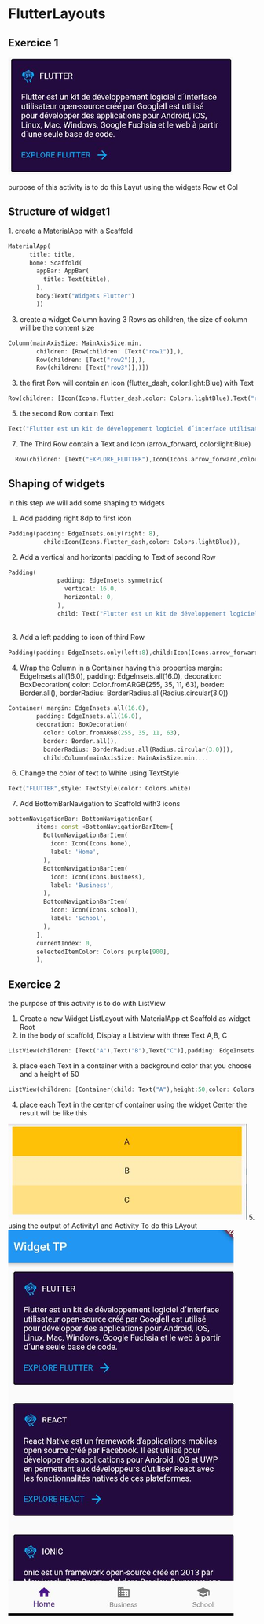 # FlutterLayouts
## Exercice 1     
<img src="https://github.com/mouniraz/FlutterLayouts/blob/main/layouts1.JPG"/>  
<p>purpose of this activity is to do this Layut using the widgets Row et Col </p> 
<h2>Structure of widget1</h2>
1. create a MaterialApp with a Scaffold 

```dart
MaterialApp(
      title: title,
      home: Scaffold(
        appBar: AppBar(
          title: Text(title),
        ),
        body:Text("Widgets Flutter")
        ))
```
3.  create a widget Column having 3 Rows as children, the size of column will be the content size
```dart
Column(mainAxisSize: MainAxisSize.min,
        children: [Row(children: [Text("row1")],),
        Row(children: [Text("row2")],),
        Row(children: [Text("row3")],)])
```
3. the first Row will contain an icon (flutter_dash, color:light:Blue) with Text
```dart
Row(children: [Icon(Icons.flutter_dash,color: Colors.lightBlue),Text("row1")],)
```
5. the second Row contain Text 
```dart
Text("Flutter est un kit de développement logiciel d´interface utilisateur open-source créé par GoogleIl est utilisé pour développer des applications pour Android, iOS, Linux, Mac, Windows, Google Fuchsia et le web à partir d´une seule base de code.")
```
7. The Third Row contain a Text and Icon (arrow_forward, color:light:Blue)
```dart
  Row(children: [Text("EXPLORE_FLUTTER"),Icon(Icons.arrow_forward,color:Colors.lightBlue)],)
```
## Shaping of widgets
in this step we will add some shaping to widgets
1. Add padding right 8dp to first icon 
```dart
Padding(padding: EdgeInsets.only(right: 8),
          child:Icon(Icons.flutter_dash,color: Colors.lightBlue)),
```
2. Add a vertical and horizontal padding to Text of second Row
```dart
Padding(
              padding: EdgeInsets.symmetric(
                vertical: 16.0,
                horizontal: 0,
              ),
              child: Text("Flutter est un kit de développement logiciel d´interface utilisateur open-source créé par GoogleIl est utilisé pour développer des applications pour Android, iOS, Linux, Mac, Windows, Google Fuchsia et le web à partir d´une seule base de code."))
              
```
3. Add a left padding to icon of third Row
```dart
Padding(padding: EdgeInsets.only(left:8),child:Icon(Icons.arrow_forward,color:Colors.lightBlue))
```
4. Wrap the Column in a Container having this properties
      margin: EdgeInsets.all(16.0),
      padding: EdgeInsets.all(16.0),
      decoration: BoxDecoration(
      color: Color.fromARGB(255, 35, 11, 63),
      border: Border.all(),
      borderRadius: BorderRadius.all(Radius.circular(3.0))
```dart
Container( margin: EdgeInsets.all(16.0),
        padding: EdgeInsets.all(16.0),
        decoration: BoxDecoration(
          color: Color.fromARGB(255, 35, 11, 63),
          border: Border.all(),
          borderRadius: BorderRadius.all(Radius.circular(3.0))),
          child:Column(mainAxisSize: MainAxisSize.min,...
```
6. Change the color of text to White using TextStyle
```dart
Text("FLUTTER",style: TextStyle(color: Colors.white)
```
7. Add BottomBarNavigation to Scaffold with3 icons
```dart
bottomNavigationBar: BottomNavigationBar(
        items: const <BottomNavigationBarItem>[
          BottomNavigationBarItem(
            icon: Icon(Icons.home),
            label: 'Home',
          ),
          BottomNavigationBarItem(
            icon: Icon(Icons.business),
            label: 'Business',
          ),
          BottomNavigationBarItem(
            icon: Icon(Icons.school),
            label: 'School',
          ),
        ],
        currentIndex: 0,
        selectedItemColor: Colors.purple[900],
        ),
```
## Exercice 2
the purpose of this activity is to do with ListView
1. Create a new Widget ListLayout with MaterialApp et Scaffold as widget Root
2. in the body of scaffold, Display a Listview with three Text A,B, C 
```dart
ListView(children: [Text("A"),Text("B"),Text("C")],padding: EdgeInsets.all(8),)
```
3. place each Text in a container with a background color that you choose and a height of 50
```dart
ListView(children: [Container(child: Text("A"),height:50,color: Colors.amber,),Container(child:Text("B"),height:50,color: Colors.amber[100],),Container(child:Text("C"),height:50,color: Colors.amber[200],)],padding: EdgeInsets.all(8),)
```
4. place each Text in the center of container using the widget Center
the result will be like this </br>
<img src="https://github.com/mouniraz/FlutterLayouts/blob/main/layouts2.JPG"/>
5. using the output of Activity1 and Activity To do this LAyout 
<img src="https://github.com/mouniraz/FlutterLayouts/blob/main/layout2JPG.JPG"/>
